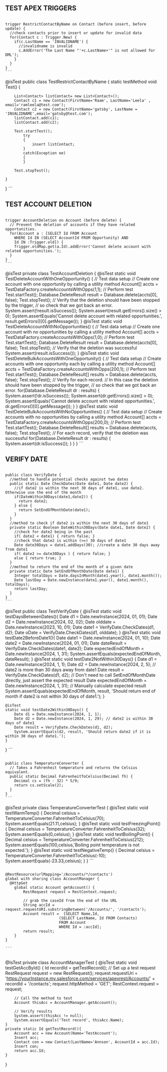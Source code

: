 ## TEST APEX TRIGGERS
```

trigger RestrictContactByName on Contact (before insert, before update) {
  //check contacts prior to insert or update for invalid data
  for(Contact c : Trigger.New) {
    if(c.LastName == 'INVALIDNAME') {
      //invalidname is invalid
      c.AddError('The Last Name "'+c.LastName+'" is not allowed for DML');
    }
  }
}
´´´
```

@isTest
public class TestRestrictContactByName {
static testMethod void  Test() 
    {
    
        List<Contact> listContact= new List<Contact>();
        Contact c1 = new Contact(FirstName='Raam', LastName='Leela' , email='ramleela@test.com');
        Contact c2 = new Contact(FirstName='gatsby', LastName = 'INVALIDNAME',email='gatsby@test.com');
        listContact.add(c1);
        listContact.add(c2);
        
        Test.startTest();
            try
            {
                insert listContact;
            }
            catch(Exception ee)
            {
            }
        
        Test.stopTest(); 
        
    }
}
´´´


## TEST ACCOUNT DELETION
```

trigger AccountDeletion on Account (before delete) {
  // Prevent the deletion of accounts if they have related opportunities.
  for(Account a : [SELECT Id FROM Account
    WHERE Id IN (SELECT AccountId FROM Opportunity) AND
    Id IN :Trigger.old]) {
    Trigger.oldMap.get(a.Id).addError('Cannot delete account with related opportunities.');
  }
}
´´´
```

@isTest
private class TestAccountDeletion {
  @isTest
  static void TestDeleteAccountWithOneOpportunity() {
    // Test data setup
    // Create one account with one opportunity by calling a utility method
    Account[] accts = TestDataFactory.createAccountsWithOpps(1,1);
    // Perform test
    Test.startTest();
      Database.DeleteResult result = Database.delete(accts[0], false);
    Test.stopTest();
    // Verify that the deletion should have been stopped by the trigger,
    // so check that we got back an error.
    System.assert(!result.isSuccess());
    System.assert(result.getErrors().size() > 0);
    System.assertEquals('Cannot delete account with related opportunities.',
      result.getErrors()[0].getMessage());
  }
  @isTest
  static void TestDeleteAccountWithNoOpportunities() {
    // Test data setup
    // Create one account with no opportunities by calling a utility method
    Account[] accts = TestDataFactory.createAccountsWithOpps(1,0);
    // Perform test
    Test.startTest();
      Database.DeleteResult result = Database.delete(accts[0], false);
    Test.stopTest();
    // Verify that the deletion was successful
    System.assert(result.isSuccess());
  }
  @isTest
  static void TestDeleteBulkAccountsWithOneOpportunity() {
    // Test data setup
    // Create accounts with one opportunity each by calling a utility method
    Account[] accts = TestDataFactory.createAccountsWithOpps(200,1);
    // Perform test
    Test.startTest();
      Database.DeleteResult[] results = Database.delete(accts, false);
    Test.stopTest();
    // Verify for each record.
    // In this case the deletion should have been stopped by the trigger,
    // so check that we got back an error.
    for(Database.DeleteResult dr : results) {
      System.assert(!dr.isSuccess());
      System.assert(dr.getErrors().size() > 0);
      System.assertEquals('Cannot delete account with related opportunities.',
        dr.getErrors()[0].getMessage());
    }
  }
  @isTest
  static void TestDeleteBulkAccountsWithNoOpportunities() {
    // Test data setup
    // Create accounts with no opportunities by calling a utility method
    Account[] accts = TestDataFactory.createAccountsWithOpps(200,0);
    // Perform test
    Test.startTest();
      Database.DeleteResult[] results = Database.delete(accts, false);
    Test.stopTest();
    // For each record, verify that the deletion was successful
    for(Database.DeleteResult dr : results) {
      System.assert(dr.isSuccess());
    }
  }
}
´´´

## VERIFY DATE 
```

public class VerifyDate {
  //method to handle potential checks against two dates
  public static Date CheckDates(Date date1, Date date2) {
    //if date2 is within the next 30 days of date1, use date2.  Otherwise use the end of the month
    if(DateWithin30Days(date1,date2)) {
      return date2;
    } else {
      return SetEndOfMonthDate(date1);
    }
  }
  //method to check if date2 is within the next 30 days of date1
  private static Boolean DateWithin30Days(Date date1, Date date2) {
    //check for date2 being in the past
    if( date2 < date1) { return false; }
    //check that date2 is within (>=) 30 days of date1
    Date date30Days = date1.addDays(30); //create a date 30 days away from date1
    if( date2 >= date30Days ) { return false; }
    else { return true; }
  }
  //method to return the end of the month of a given date
  private static Date SetEndOfMonthDate(Date date1) {
    Integer totalDays = Date.daysInMonth(date1.year(), date1.month());
    Date lastDay = Date.newInstance(date1.year(), date1.month(), totalDays);
    return lastDay;
  }
}
´´´

```
@isTest
public class TestVerifyDate {
    @isTest
    static void testDaysBetweenDates(){
        Date d1 = Date.newInstance(2024, 01, 01);
        Date d2 = Date.newInstance(2024, 02, 02);
        Date olddate = Date.newInstance(2023, 10, 01);
        Date date1 = VerifyDate.CheckDates(d1, d2);
        Date oDate = VerifyDate.CheckDates(d1, olddate);
    }
    @isTest
    static void testDate2BeforeDate1(){
        Date date1 = Date.newInstance(2024, 01, 10);
        Date date2 = Date.newInstance(2024, 01, 01);
        Date dateResult = VerifyDate.CheckDates(date1, date2);
		Date expectedEndOfMonth = Date.newInstance(2024, 1, 31);
            System.assertEquals(expectedEndOfMonth, dateResult);
    }
        @isTest
    static void testDate2NotWithin30Days() {
        Date d1 = Date.newInstance(2024, 1, 1);
        Date d2 = Date.newInstance(2024, 2, 5); // date2 is more than 30 days away from date1
        Date result = VerifyDate.CheckDates(d1, d2);
        // Don't need to call SetEndOfMonthDate directly, just assert the expected result
        Date expectedEndOfMonth = Date.newInstance(2024, 1, 31); // Manually calculate expected result
        System.assertEquals(expectedEndOfMonth, result, 'Should return end of month if date2 is not within 30 days of date1.');
    }

    @isTest
    static void testDate2Within30Days() {
        Date d1 = Date.newInstance(2024, 1, 1);
        Date d2 = Date.newInstance(2024, 1, 29); // date2 is within 30 days of date1
        Date result = VerifyDate.CheckDates(d1, d2);
        System.assertEquals(d2, result, 'Should return date2 if it is within 30 days of date1.');
    }
}
´´´
```

public class TemperatureConverter {
  // Takes a Fahrenheit temperature and returns the Celsius equivalent.
  public static Decimal FahrenheitToCelsius(Decimal fh) {
    Decimal cs = (fh - 32) * 5/9;
    return cs.setScale(2);
  }
}
´´´
```

@isTest
private class TemperatureConverterTest {
  @isTest static void testWarmTemp() {
    Decimal celsius = TemperatureConverter.FahrenheitToCelsius(70);
    System.assertEquals(21.11,celsius);
  }
  @isTest static void testFreezingPoint() {
    Decimal celsius = TemperatureConverter.FahrenheitToCelsius(32);
    System.assertEquals(0,celsius);
  }
  @isTest static void testBoilingPoint() {
    Decimal celsius = TemperatureConverter.FahrenheitToCelsius(212);
    System.assertEquals(100,celsius,'Boiling point temperature is not expected.');
  }
  @isTest static void testNegativeTemp() {
    Decimal celsius = TemperatureConverter.FahrenheitToCelsius(-10);
    System.assertEquals(-23.33,celsius);
  }
}
´´´

```

@RestResource(urlMapping='/Accounts/*/contacts')
global with sharing class AccountManager {
  @HttpGet
    global static Account getAccount() {
        RestRequest request = RestContext.request;

        // grab the caseId from the end of the URL
        String accId = request.requestURI.substringBetween('/Accounts/', '/contacts');
        Account result =  [SELECT Name,Id, 
						(SELECT LastName, Id FROM Contacts)
                        FROM Account
                        WHERE Id = :accId];
        return result;
    }
}

´´´


```

@IsTest
private class AccountManagerTest {
    @isTest static void testGetAccById() {
   Id recordId = getTestRecord();
        // Set up a test request
        RestRequest request = new RestRequest();
        request.requestUri =
            'https://yourInstance.my.salesforce.com/services/apexrest/Accounts/' + recordId + '/contacts';
        request.httpMethod = 'GET';
        RestContext.request = request;
        
        // Call the method to test
        Account thisAcc = AccountManager.getAccount();
        
        // Verify results
        System.assert(thisAcc != null);
        System.assertEquals('Test record', thisAcc.Name);
    }
    private static Id getTestRecord(){
        Account acc = new Account(Name='TestAccount');
        Insert acc;
        Contact con = new Contact(LastName='Annson', AccountId = acc.Id);
        Insert con;
        return acc.Id;
    }

}
```
